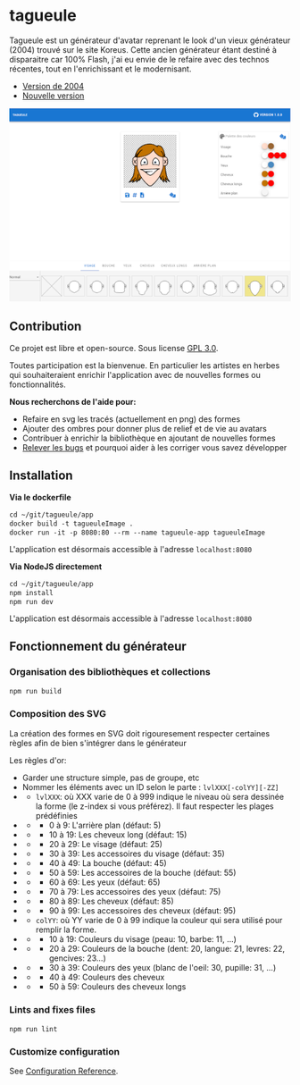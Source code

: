 # tagueule

Tagueule est un générateur d'avatar reprenant le look d'un vieux générateur (2004) trouvé sur le site Koreus. Cette ancien générateur étant destiné à disparaitre car 100% Flash, j'ai eu envie de le refaire avec des technos récentes, tout en l'enrichissant et le modernisant.

 * [Version de 2004](https://www.koreus.com/files/200407/generateur_avatars.html)
 * [Nouvelle version](http://tagueule.io)

![](doc/tagueule.png) 

## Contribution
Ce projet est libre et open-source. Sous license [GPL 3.0](https://github.com/ikit/tagueule/blob/master/LICENSE).

Toutes participation est la bienvenue. En particulier les artistes en herbes qui souhaiteraient enrichir l'application avec de nouvelles formes ou fonctionnalités.

**Nous recherchons de l'aide pour:**
 * Refaire en svg les tracés (actuellement en png) des formes
 * Ajouter des ombres pour donner plus de relief et de vie au avatars
 * Contribuer à enrichir la bibliothèque en ajoutant de nouvelles formes
 * [Relever les bugs](https://github.com/ikit/tagueule/issues) et pourquoi aider à les corriger vous savez développer




## Installation
**Via le dockerfile**
```
cd ~/git/tagueule/app
docker build -t tagueuleImage .
docker run -it -p 8080:80 --rm --name tagueule-app tagueuleImage
```
L'application est désormais accessible à l'adresse `localhost:8080`


**Via NodeJS directement**
```
cd ~/git/tagueule/app
npm install
npm run dev
```
L'application est désormais accessible à l'adresse `localhost:8080`


## Fonctionnement du générateur


### Organisation des bibliothèques et collections
```
npm run build
```

### Composition des SVG
La création des formes en SVG doit rigouresement respecter certaines règles afin de bien s'intégrer dans le générateur

Les règles d'or:
 * Garder une structure simple, pas de groupe, etc
 * Nommer les éléments avec un ID selon le parte : `lvlXXX[-colYY][-ZZ]`
 * * `lvlXXX`: où XXX varie de 0 à 999 indique le niveau où sera dessinée la forme (le z-index si vous préférez). Il faut respecter les plages prédéfinies
 * * * 0 à 9: L'arrière plan (défaut: 5)
 * * * 10 à 19: Les cheveux long (défaut: 15)
 * * * 20 à 29: Le visage (défaut: 25)
 * * * 30 à 39: Les accessoires du visage (défaut: 35)
 * * * 40 à 49: La bouche (défaut: 45)
 * * * 50 à 59: Les accessoires de la bouche (défaut: 55)
 * * * 60 à 69: Les yeux (défaut: 65)
 * * * 70 à 79: Les accessoires des yeux (défaut: 75)
 * * * 80 à 89: Les cheveux (défaut: 85)
 * * * 90 à 99: Les accessoires des cheveux (défaut: 95)
 * * `colYY`: où YY varie de 0 à 99 indique la couleur qui sera utilisé pour remplir la forme.
 * * * 10 à 19: Couleurs du visage (peau: 10, barbe: 11, ...)
 * * * 20 à 29: Couleurs de la bouche (dent: 20, langue: 21, levres: 22, gencives: 23...)
 * * * 30 à 39: Couleurs des yeux (blanc de l'oeil: 30, pupille: 31, ...)
 * * * 40 à 49: Couleurs des cheveux
 * * * 50 à 59: Couleurs des cheveux longs

 



### Lints and fixes files
```
npm run lint
```

### Customize configuration
See [Configuration Reference](https://cli.vuejs.org/config/).
